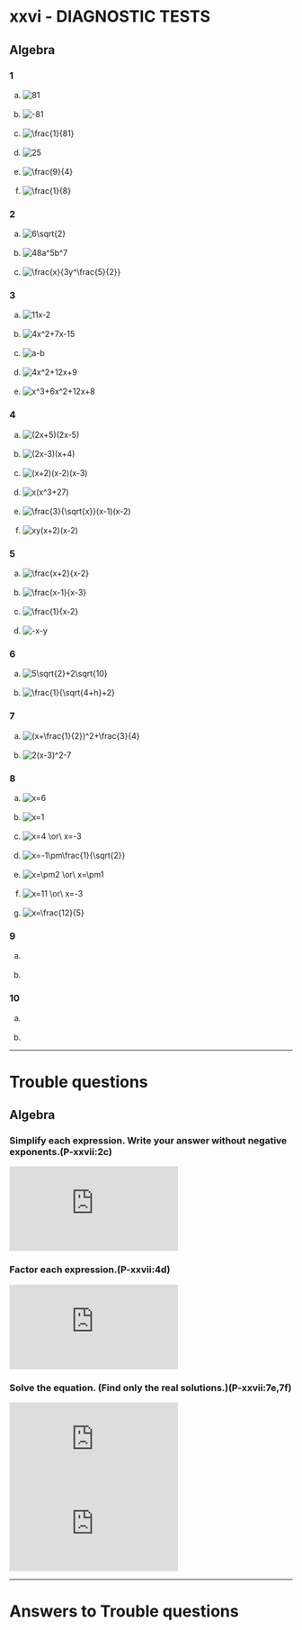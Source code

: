 # xxvi - DIAGNOSTIC TESTS

## Algebra

### 1
<ol type="a">
  <li><img title="81" src="https://latex.codecogs.com/gif.latex?81"/></li><br>
  <li><img title="-81" src="https://latex.codecogs.com/gif.latex?-81"/></li><br>
  <li><img title="\frac{1}{81}" src="https://latex.codecogs.com/gif.latex?%5Cfrac%7B1%7D%7B81%7D"/></li><br>
  <li><img title="25" src="https://latex.codecogs.com/gif.latex?25"/></li><br>
  <li><img title="\frac{9}{4}" src="https://latex.codecogs.com/gif.latex?%5Cfrac%7B9%7D%7B4%7D"/></li><br>
  <li><img title="\frac{1}{8}" src="https://latex.codecogs.com/gif.latex?%5Cfrac%7B1%7D%7B8%7D"/></li>
</ol>

### 2
<ol type="a">
  <li><img title="6\sqrt{2}" src="https://latex.codecogs.com/gif.latex?6%5Csqrt%7B2%7D"/></li><br>
  <li><img title="48a^5b^7" src="https://latex.codecogs.com/gif.latex?48a%5E5b%5E7"/></li><br>
  <li><img title="\frac{x}{3y^\frac{5}{2}}" src="https://latex.codecogs.com/gif.latex?%5Cfrac%7Bx%7D%7B3y%5E%5Cfrac%7B5%7D%7B2%7D%7D%7B%5Ccolor%7Bred%7D%28Incorrect%29%7D"/></li>
</ol>

### 3
<ol type="a">
  <li><img title="11x-2" src="https://latex.codecogs.com/gif.latex?11x-2"/></li><br>
  <li><img title="4x^2+7x-15" src="https://latex.codecogs.com/gif.latex?4x%5E2&plus;7x-15"/></li><br>
  <li><img title="a-b" src="https://latex.codecogs.com/gif.latex?a-b"/></li><br>
  <li><img title="4x^2+12x+9" src="https://latex.codecogs.com/gif.latex?4x%5E2&plus;12x&plus;9"/></li><br>
  <li><img title="x^3+6x^2+12x+8" src="https://latex.codecogs.com/gif.latex?x%5E3&plus;6x%5E2&plus;12x&plus;8"/></li>
</ol>

### 4
<ol type="a">
  <li><img title="(2x+5)(2x-5)" src="https://latex.codecogs.com/gif.latex?%282x&plus;5%29%282x-5%29"/></li><br>
  <li><img title="(2x-3)(x+4)" src="https://latex.codecogs.com/gif.latex?%282x-3%29%28x&plus;4%29"/></li><br>
  <li><img title="(x+2)(x-2)(x-3)" src="https://latex.codecogs.com/gif.latex?%28x&plus;2%29%28x-2%29%28x-3%29"/></li><br>
  <li><img title="x(x^3+27)" src="https://latex.codecogs.com/gif.latex?x%28x%5E3&plus;27%29%7B%5Ccolor%7Bred%7D%28Incorrect%29%7D"/></li><br>
  <li><img title="\frac{3}{\sqrt{x}}(x-1)(x-2)" src="https://latex.codecogs.com/gif.latex?%5Cfrac%7B3%7D%7B%5Csqrt%7Bx%7D%7D%28x-1%29%28x-2%29"/></li><br>
  <li><img title="xy(x+2)(x-2)" src="https://latex.codecogs.com/gif.latex?xy%28x&plus;2%29%28x-2%29"/></li>
</ol>

### 5
<ol type="a">
  <li><img title="\frac{x+2}{x-2}" src="https://latex.codecogs.com/gif.latex?%5Cfrac%7Bx&plus;2%7D%7Bx-2%7D"/></li><br>
  <li><img title="\frac{x-1}{x-3}" src="https://latex.codecogs.com/gif.latex?%5Cfrac%7Bx-1%7D%7Bx-3%7D"/></li><br>
  <li><img title="\frac{1}{x-2}" src="https://latex.codecogs.com/gif.latex?%5Cfrac%7B1%7D%7Bx-2%7D"/></li><br>
  <li><img title="-x-y" src="https://latex.codecogs.com/gif.latex?-x-y"/></li>
</ol>

### 6
<ol type="a">
  <li><img title="5\sqrt{2}+2\sqrt{10}" src="https://latex.codecogs.com/gif.latex?5%5Csqrt%7B2%7D&plus;2%5Csqrt%7B10%7D"/></li><br>
  <li><img title="\frac{1}{\sqrt{4+h}+2}" src="https://latex.codecogs.com/gif.latex?%5Cfrac%7B1%7D%7B%5Csqrt%7B4&plus;h%7D&plus;2%7D"/></li>
</ol>

### 7
<ol type="a">
  <li><img title="(x+\frac{1}{2})^2+\frac{3}{4}" src="https://latex.codecogs.com/gif.latex?%28x&plus;%5Cfrac%7B1%7D%7B2%7D%29%5E2&plus;%5Cfrac%7B3%7D%7B4%7D"/></li><br>
  <li><img title="2(x-3)^2-7" src="https://latex.codecogs.com/gif.latex?2%28x-3%29%5E2-7"/></li>
</ol>

### 8
<ol type="a">
  <li><img title="x=6" src="https://latex.codecogs.com/gif.latex?x%3D6"/></li><br>
  <li><img title="x=1" src="https://latex.codecogs.com/gif.latex?x%3D1"/></li><br>
  <li><img title="x=4 \or\ x=-3" src="https://latex.codecogs.com/gif.latex?x%3D4%20%5Cor%5C%20x%3D-3"/></li><br>
  <li><img title="x=-1\pm\frac{1}{\sqrt{2}}" src="https://latex.codecogs.com/gif.latex?x%3D-1%5Cpm%5Cfrac%7B1%7D%7B%5Csqrt%7B2%7D%7D"/></li><br>
  <li><img title="x=\pm2 \or\ x=\pm1" src="https://latex.codecogs.com/gif.latex?x%3D%5Cpm2%20%5Cor%5C%20x%3D%5Cpm1%7B%5Ccolor%7Bred%7D%28Incorrect%29%7D"/></li><br>
  <li><img title="x=11 \or\ x=-3" src="https://latex.codecogs.com/gif.latex?x%3D11%20%5Cor%5C%20x%3D-3%7B%5Ccolor%7Bred%7D%28Incorrect%29%7D"/></li><br>
  <li><img title="x=\frac{12}{5}" src="https://latex.codecogs.com/gif.latex?x%3D%5Cfrac%7B12%7D%7B5%7D"/></li>
</ol>

### 9
<ol type="a">
  <li><img title="" src=""/></li><br>
  <li><img title="" src=""/></li>
</ol>

### 10
<ol type="a">
  <li><img title="" src=""/></li><br>
  <li><img title="" src=""/></li>
</ol>

---

# Trouble questions
## Algebra
### Simplify each expression. Write your answer without negative exponents.(P-xxvii:2c)
![(\frac{3x^{\frac{3}{2}}y^3}{x^2y^{-\frac{1}{2}}})^{-2}](https://latex.codecogs.com/gif.latex?%28%5Cfrac%7B3x%5E%7B%5Cfrac%7B3%7D%7B2%7D%7Dy%5E3%7D%7Bx%5E2y%5E%7B-%5Cfrac%7B1%7D%7B2%7D%7D%7D%29%5E%7B-2%7D)
### Factor each expression.(P-xxvii:4d)
![x^4+27x](https://latex.codecogs.com/gif.latex?x%5E4&plus;27x)
### Solve the equation. (Find only the real solutions.)(P-xxvii:7e,7f)
![x^4-3x^2+2=0](https://latex.codecogs.com/gif.latex?x%5E4-3x%5E2&plus;2%3D0)
![3|x-4|=10](https://latex.codecogs.com/gif.latex?3%7Cx-4%7C%3D10)

---

# Answers to Trouble questions



<!---

### TODO
<ol type="a">
  <li><img title="" src=""/></li><br>
  <li><img title="" src=""/></li>
</ol>

<li></li><br>

<li><img title="" src=""/></li><br>

%7B%5Ccolor%7Bred%7D%28Incorrect%29%7D

--->
